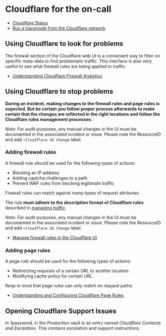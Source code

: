 # Cloudflare for the on-call

- [Cloudflare Status](https://www.cloudflarestatus.com/)
- [Run a traceroute from the Cloudflare network](https://ops.gitlab.net/gitlab-com/gl-infra/cloudflare-traceroute)

## Using Cloudflare to look for problems

The firewall section of the Cloudflare web UI is a convenient way to filter
on specific meta-data to find problematic traffic. This interface is also
very useful to see what firewall rules are being applied to traffic.

- [Understanding Cloudflare Firewall Analytics](https://support.cloudflare.com/hc/en-us/articles/360024520152-Understanding-Cloudflare-Firewall-Analytics)

## Using Cloudflare to stop problems

**During an incident, making changes to the firewall rules and page rules
is expected. But be certain you follow proper process afterwards to make
certain that the changes are reflected in the right locations and follow the
Cloudflare rules management processes.**

*Note:* For audit purposes, any manual changes in the UI must be documented in the associated incident or issue. Please note the ResourceID and add `~Cloudflare UI Change` label.

### Adding firewall rules

A firewall rule should be used for the following types of actions:

- Blocking an IP address
- Adding captcha challenges to a path
- Prevent WAF rules from blocking legitimate traffic

Firewall rules can match against many types of request attributes.

The rule **must adhere to the description format of Cloudflare rules** described in [managing traffic](managing-traffic.md)

*Note:* For audit purposes, any manual changes in the UI must be documented in the associated incident or issue. Please note the ResourceID and add `~Cloudflare UI Change` label.

- [Manage firewall rules in the Cloudflare UI](https://developers.cloudflare.com/firewall/cf-dashboard)

### Adding page rules

A page rule should be used for the following types of actions:

- Redirecting requests of a certain URL to another location
- Modifying cache policy for certain URL

Keep in mind that page rules can only match on request paths.

- [Understanding and Configuring Cloudflare Page Rules](https://support.cloudflare.com/hc/en-us/articles/218411427-Understanding-and-Configuring-Cloudflare-Page-Rules-Page-Rules-Tutorial-)

## Opening Cloudflare Support Issues

In 1password, in the *Production* vault is an entry named *Cloudflare Contacts
and Escalation*. This contains escelation and support instructions.
